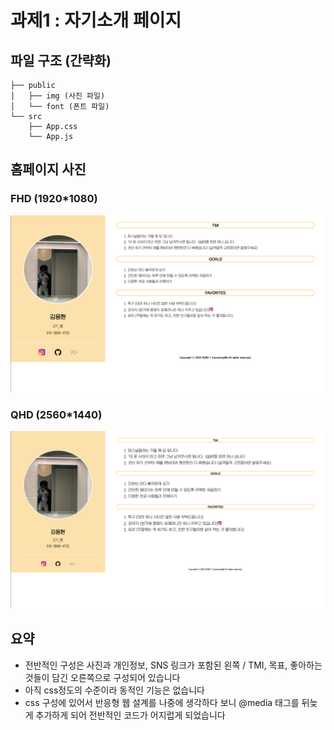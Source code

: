 # 과제1 : 자기소개 페이지

## 파일 구조 (간략화)

```
├── public
│   ├── img (사진 파일)
│   └── font (폰트 파일)
└── src
    ├── App.css
    └── App.js
```

## 홈페이지 사진

### FHD (1920*1080)
<img src="public/img/FHD.png">

### QHD (2560*1440)
<img src="public/img/QHD.png">

## 요약
- 전반적인 구성은 사진과 개인정보, SNS 링크가 포함된 왼쪽 / TMI, 목표, 좋아하는 것들이 담긴 오른쪽으로 구성되어 있습니다
- 아직 css정도의 수준이라 동적인 기능은 없습니다
- css 구성에 있어서 반응형 웹 설계를 나중에 생각하다 보니 @media 태그를 뒤늦게 추가하게 되어 전반적인 코드가 어지럽게 되었습니다
